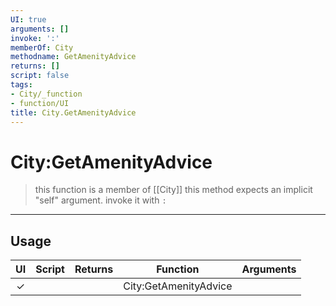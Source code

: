 ```yaml
---
UI: true
arguments: []
invoke: ':'
memberOf: City
methodname: GetAmenityAdvice
returns: []
script: false
tags:
- City/_function
- function/UI
title: City.GetAmenityAdvice
---
```

# City:GetAmenityAdvice
> this function is a member of [[City]]
> this method expects an implicit "self" argument. invoke it with `:`
-----
## Usage
|  UI | Script | Returns | Function | Arguments |
|:---:|:------:|-------:|:--------:|:---------|
|✓| ||City:GetAmenityAdvice||
